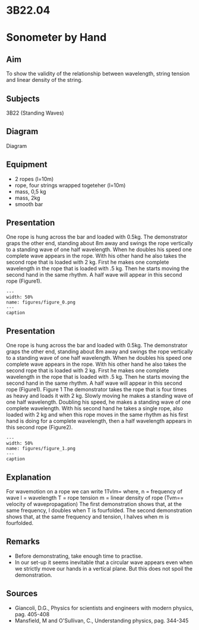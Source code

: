# 3B22.04 
  # Sonometer by Hand 
      
  
## Aim   
 To show the validity of the relationship between wavelength, string tension and linear density of the string.    
  
## Subjects   
 3B22 (Standing Waves)   
  
## Diagram   
 Diagram   
  
## Equipment   
 
 *  2 ropes (l=10m) 
 *  rope, four strings wrapped togeteher (l=10m) 
 *  mass, 0,5 kg 
 *  mass, 2kg 
 *  smooth bar
     
  
## Presentation   
 One rope is hung across the bar and loaded with 0.5kg. The demonstrator graps the other end, standing about 8m away and swings the rope vertically to a standing wave of one half wavelength. When he doubles his speed one complete wave appears in the rope. With his other hand he also takes the second rope that is loaded with 2 kg. First he makes one complete wavelength in the rope that is loaded with .5 kg. Then he starts moving the second hand in the same rhythm. A half wave will appear in this second rope (Figure1).   
```{figure} figures/figure_0.png  
---  
width: 50%  
name: figures/figure_0.png  
---  
caption  
``` 
     
  
## Presentation   
 One rope is hung across the bar and loaded with 0.5kg. The demonstrator graps the other end, standing about 8m away and swings the rope vertically to a standing wave of one half wavelength. When he doubles his speed one complete wave appears in the rope. With his other hand he also takes the second rope that is loaded with 2 kg. First he makes one complete wavelength in the rope that is loaded with .5 kg. Then he starts moving the second hand in the same rhythm. A half wave will appear in this second rope (Figure1).  Figure 1  The demonstrator takes the rope that is four times as heavy and loads it with 2 kg. Slowly moving he makes a standing wave of one half wavelength. Doubling his speed, he makes a standing wave of one complete wavelength. With his second hand he takes a single rope, also loaded with 2 kg and when this rope moves in the same rhythm as his first hand is doing for a complete wavelength, then a half wavelength appears in this second rope (Figure2).    
```{figure} figures/figure_1.png  
---  
width: 50%  
name: figures/figure_1.png  
---  
caption  
``` 
      
  
## Explanation   
 For wavemotion on a rope we can write 1Tvlm= where, n = frequency of wave l = wavelength T = rope tension m = linear density of rope (Tvm== velocity of wavepropagation) The first demonstration shows that, at the same frequency, l doubles when T is fourfolded. The second demonstration shows that, at the same frequency and tension, l halves when m is fourfolded.    
  
## Remarks   
 
 *  Before demonstrating, take enough time to practise. 
 *  In our set-up it seems inevitable that a circular wave appears even when we strictly move our hands in a vertical plane. But this does not spoil the demonstration.
   
  
## Sources   
 
 *  Giancoli, D.G., Physics for scientists and engineers with modern physics, pag. 405-408 
 *  Mansfield, M and O'Sullivan, C., Understanding physics, pag. 344-345
  